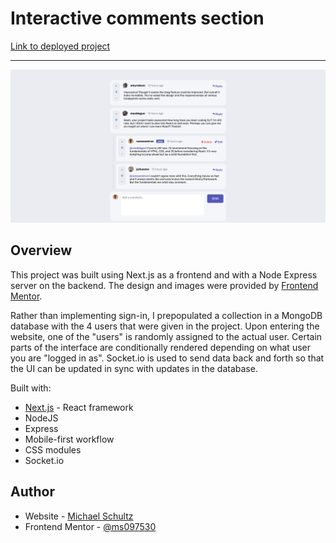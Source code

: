 # Interactive comments section

[Link to deployed project](https://comments-section-hazel.vercel.app/)

---

![](./comments-screenshot.png)

## Overview
This project was built using Next.js as a frontend and with a Node Express server on the backend. The design and images were provided by [Frontend Mentor](https://www.frontendmentor.io/challenges/interactive-comments-section-iG1RugEG9/hub/interactive-comments-section-x1rvnW_CsS).

Rather than implementing sign-in, I prepopulated a collection in a MongoDB database with the 4 users that were given in the project. Upon entering the website, one of the "users" is randomly assigned to the actual user. Certain parts of the interface are conditionally rendered depending on what user you are "logged in as". Socket.io is used to send data back and forth so that the UI can be updated in sync with updates in the database.

Built with:
- [Next.js](https://nextjs.org/) - React framework
- NodeJS
- Express
- Mobile-first workflow
- CSS modules
- Socket.io

## Author

- Website - [Michael Schultz](https://mschultz-portfolio.herokuapp.com/)
- Frontend Mentor - [@ms097530](https://www.frontendmentor.io/profile/ms097530)
